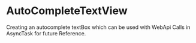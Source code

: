 # AutoCompleteTextView
Creating an autocomplete textBox which can be used with WebApi Calls in AsyncTask for future Reference.
